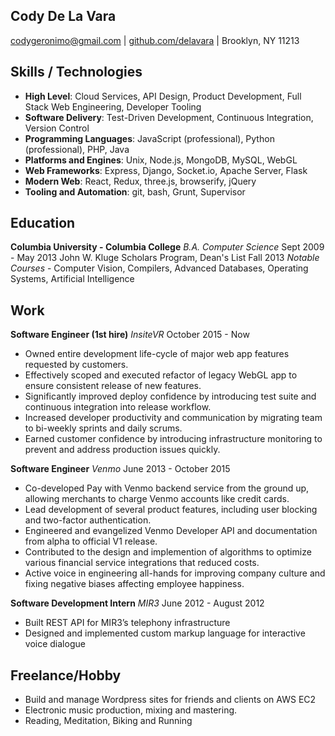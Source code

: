 Cody De La Vara
-------------
codygeronimo@gmail.com | [github.com/delavara](https://github.com/delavara) | Brooklyn, NY 11213

Skills / Technologies
------------
- **High Level**: Cloud Services, API Design, Product Development, Full Stack Web Engineering, Developer Tooling
- **Software Delivery**: Test-Driven Development, Continuous Integration, Version Control
- **Programming Languages**: JavaScript (professional), Python (professional), PHP, Java
- **Platforms and Engines**: Unix, Node.js, MongoDB, MySQL, WebGL
- **Web Frameworks**: Express, Django, Socket.io, Apache Server, Flask
- **Modern Web**: React, Redux, three.js, browserify, jQuery
- **Tooling and Automation**: git, bash, Grunt, Supervisor

Education
------------
**Columbia University - Columbia College** *B.A. Computer Science* Sept 2009 - May 2013
  John W. Kluge Scholars Program, Dean's List Fall 2013
  *Notable Courses* - Computer Vision, Compilers, Advanced Databases, Operating Systems, Artificial Intelligence

Work
------------

**Software Engineer (1st hire)** *InsiteVR* October 2015 - Now
- Owned entire development life-cycle of major web app features requested by customers.
- Effectively scoped and executed refactor of legacy WebGL app to ensure consistent release of new features.
- Significantly improved deploy confidence by introducing test suite and continuous integration into release workflow.
- Increased developer productivity and communication by migrating team to bi-weekly sprints and daily scrums.
- Earned customer confidence by introducing infrastructure monitoring to prevent and address production issues quickly.

**Software Engineer** *Venmo* June 2013 - October 2015
- Co-developed Pay with Venmo backend service from the ground up, allowing merchants to charge Venmo accounts like credit cards.
- Lead development of several product features, including user blocking and two-factor authentication.
- Engineered and evangelized Venmo Developer API and documentation from alpha to official V1 release.
- Contributed to the design and implemention of algorithms to optimize various financial service integrations that reduced costs.
- Active voice in engineering all-hands for improving company culture and fixing negative biases affecting employee happiness.

**Software Development Intern** *MIR3* June 2012 - August 2012
- Built REST API for MIR3’s telephony infrastructure
- Designed and implemented custom markup language for interactive voice dialogue

Freelance/Hobby
-----------
- Build and manage Wordpress sites for friends and clients on AWS EC2
- Electronic music production, mixing and mastering.
- Reading, Meditation, Biking and Running
